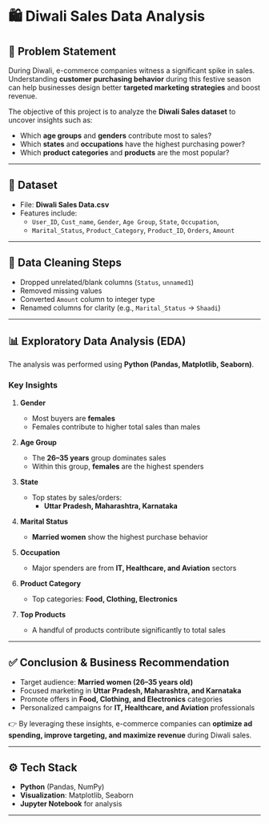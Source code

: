 # 🛍️ Diwali Sales Data Analysis  

## 📌 Problem Statement  
During Diwali, e-commerce companies witness a significant spike in sales. Understanding **customer purchasing behavior** during this festive season can help businesses design better **targeted marketing strategies** and boost revenue.  

The objective of this project is to analyze the **Diwali Sales dataset** to uncover insights such as:  
- Which **age groups** and **genders** contribute most to sales?  
- Which **states** and **occupations** have the highest purchasing power?  
- Which **product categories** and **products** are the most popular?  

---

## 📂 Dataset  
- File: **Diwali Sales Data.csv**  
- Features include:  
  - `User_ID`, `Cust_name`, `Gender`, `Age Group`, `State`, `Occupation`,  
  - `Marital_Status`, `Product_Category`, `Product_ID`, `Orders`, `Amount`  

---

## 🔧 Data Cleaning Steps  
- Dropped unrelated/blank columns (`Status`, `unnamed1`)  
- Removed missing values  
- Converted `Amount` column to integer type  
- Renamed columns for clarity (e.g., `Marital_Status` → `Shaadi`)  

---

## 📊 Exploratory Data Analysis (EDA)  
The analysis was performed using **Python (Pandas, Matplotlib, Seaborn)**.  

### Key Insights  
1. **Gender**  
   - Most buyers are **females**  
   - Females contribute to higher total sales than males  

2. **Age Group**  
   - The **26–35 years** group dominates sales  
   - Within this group, **females** are the highest spenders  

3. **State**  
   - Top states by sales/orders:  
     - **Uttar Pradesh, Maharashtra, Karnataka**  

4. **Marital Status**  
   - **Married women** show the highest purchase behavior  

5. **Occupation**  
   - Major spenders are from **IT, Healthcare, and Aviation** sectors  

6. **Product Category**  
   - Top categories: **Food, Clothing, Electronics**  

7. **Top Products**  
   - A handful of products contribute significantly to total sales  

---

## ✅ Conclusion & Business Recommendation  
- Target audience: **Married women (26–35 years old)**  
- Focused marketing in **Uttar Pradesh, Maharashtra, and Karnataka**  
- Promote offers in **Food, Clothing, and Electronics** categories  
- Personalized campaigns for **IT, Healthcare, and Aviation** professionals  

👉 By leveraging these insights, e-commerce companies can **optimize ad spending, improve targeting, and maximize revenue** during Diwali sales.  

---

## ⚙️ Tech Stack  
- **Python** (Pandas, NumPy)  
- **Visualization**: Matplotlib, Seaborn  
- **Jupyter Notebook** for analysis  

---



